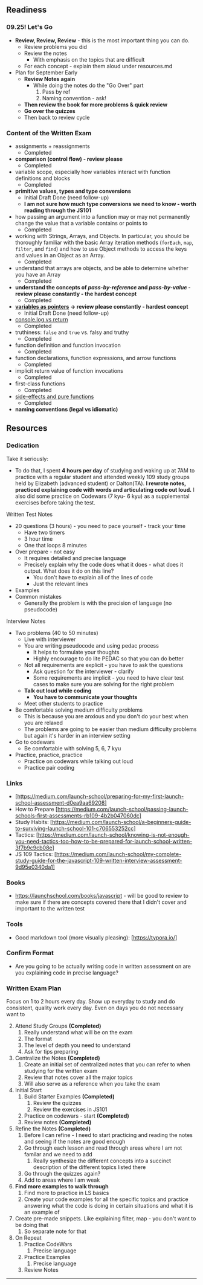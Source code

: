 ## Readiness



### 09.25! Let's Go

* **Review, Review, Review** - this is the most important thing you can do. 
  * Review problems you did
  * Review the notes
    * With emphasis on the topics that are difficult 
  * For each concept - explain them aloud under resources.md
* Plan for September Early
  * **Review Notes again**
    * While doing the notes do the "Go Over" part
      1. Pass by ref
      2. Naming convention - ask!
  * **Then review the book for more problems & quick review**
  * **Go over the quizzes**
  * Then back to review cycle 



### Content of the Written Exam

- assignments + reassignments
  - Completed
- **comparison (control flow) - review please** 
  - Completed
- variable scope, especially how variables interact with function definitions and blocks
  - Completed
- **primitive values, types and type conversions**
  - Initial Draft Done (need follow-up)
  - **I am not sure how much type conversions we need to know - worth reading through the JS101**
- how passing an argument into a function may or may not permanently change the value that a variable contains or points to
  - Completed
- working with Strings, Arrays, and Objects. In particular, you should be thoroughly familiar with the basic Array iteration methods (`forEach`, `map`, `filter`, and `find`) and how to use Object methods to access the keys and values in an Object as an Array.
  - Completed
- understand that arrays are objects, and be able to determine whether you have an Array
  - Completed
- **understand the concepts of *pass-by-reference* and *pass-by-value* - review please constantly - the hardest concept**
  - Completed
- **[variables as pointers](https://launchschool.com/books/javascript/read/more_stuff#variablesaspointers) -> review please constantly - hardest concept**
  - Initial Draft Done (need follow-up)
- [console.log vs return](https://launchschool.com/books/javascript/read/basics#expressionsandreturnvalues)
  - Completed
- truthiness: `false` and `true` vs. falsy and truthy
  - Completed
- function definition and function invocation
  - Completed
- function declarations, function expressions, and arrow functions
  - Completed
- implicit return value of function invocations
  - Completed
- first-class functions
  - Completed
- [side-effects and pure functions](https://launchschool.com/books/javascript/read/functions#sideeffects)
  - Completed
- **naming conventions (legal vs idiomatic)**







## Resources

### Dedication

Take it seriously:

*  To do that, I spent **4 hours per day** of studying and waking up at 7AM to practice with a regular student and attended weekly 109 study groups held by Elizabeth (advanced student) or Dalton(TA). **I rewrote notes, practiced explaining code with words and articulating code out loud.** I also did some practice on Codewars (7 kyu- 6 kyu) as a supplemental exercises before taking the test.



Written Test Notes

* 20 questions (3 hours) - you need to pace yourself - track your time
  * Have two timers
  * 3 hour time
  * One that loops 8 minutes
* Over prepare - not easy
  * It requires detailed and precise language
  * Precisely explain why the code does what it does - what does it output. What does it do on this line?
    * You don't have to explain all of the lines of code
    * Just the relevant lines
* Examples
* Common mistakes 
  * Generally the problem is with the precision of language (no pseudocode)



Interview Notes

* Two problems (40 to 50 minutes)
  * Live with interviewer
  * You are writing pseudocode and using pedac process
    * It helps to formulate your thoughts
    * Highly encourage to do lite PEDAC so that you can do better
  * Not all requirements are explicit - you have to ask the questions
    * Ask question for the interviewer - clarify
    * Some requirements are implicit - you need to have clear test cases to make sure you are solving for the right problem
  * **Talk out loud while coding**
    * **You have to communicate your thoughts**
  * Meet other students to practice
* Be comfortable solving medium difficulty problems
  * This is because you are anxious and you don't do your best when you are relaxed
  * The problems are going to be easier than medium difficulty problems but again it's harder in an interview setting
* Go to codewars
  * Be comfortable with solving 5, 6, 7 kyu
* Practice, practice, practice
  * Practice on codewars while talking out loud
  * Practice pair coding







### Links

* [https://medium.com/launch-school/preparing-for-my-first-launch-school-assessment-d0ea9aa69208]
* How to Prepare [https://medium.com/launch-school/passing-launch-schools-first-assessments-rb109-4b2b047060dc]
* Study Habits: [https://medium.com/launch-school/a-beginners-guide-to-surviving-launch-school-101-c706553252cc]
* Tactics: [https://medium.com/launch-school/knowing-is-not-enough-you-need-tactics-too-how-to-be-prepared-for-launch-school-written-3f7b9c9cb08e]
* JS 109 Tactics: [https://medium.com/launch-school/my-complete-study-guide-for-the-javascript-109-written-interview-assessment-9d95e0340da1]



### Books

* https://launchschool.com/books/javascript - will be good to review to make sure if there are concepts covered there that I didn't cover and important to the written test



### Tools

* Good markdown tool (more visually pleasing): [https://typora.io/]



### Confirm Format

* Are you going to be actually writing code in written assessment on are you explaining code in precise language?



### Written Exam Plan

Focus on 1 to 2 hours every day. Show up everyday to study and do consistent, quality work every day. Even on days you do not necessary want to

2. Attend Study Groups **(Completed)**
   1. Really understand what will be on the exam
   2. The format
   3. The level of depth you need to understand
   4. Ask for tips preparing
3. Centralize the Notes **(Completed)**
   1. Create an initial set of centralized notes that you can refer to when studying for the written exam
   2. Review that notes cover all the major topics
   3. Will also serve as a reference when you take the exam
4. Initial Start
   1. Build Starter Examples **(Completed)**
      1. Review the quizzes
      2. Review the exercises in JS101
   2. Practice on codewars - start **(Completed)**
   3. Review notes **(Completed)**
5. Refine the Notes **(Completed)**
   1. Before I can refine - I need to start practicing and reading the notes and seeing if the notes are good enough
   2. Go through each lesson and read through areas where I am not familar and we need to add
      1. Really synthesize the different concepts into a succinct description of the different topics listed there
   3. Go through the quizzes again?
   4. Add to areas where I am weak
6. **Find more examples to walk through**
   1. Find more to practice in LS basics
   2. Create your code examples for all the specific topics and practice answering what the code is doing in certain situations and what it is an example of
7. Create pre-made snippets. Like explaining filter, map - you don't want to be doing that
   1. So separate note for that
8. On Repeat
   1. Practice CodeWars
      1. Precise language
   2. Practice Examples
      1. Precise language
   3. Review Notes









---


